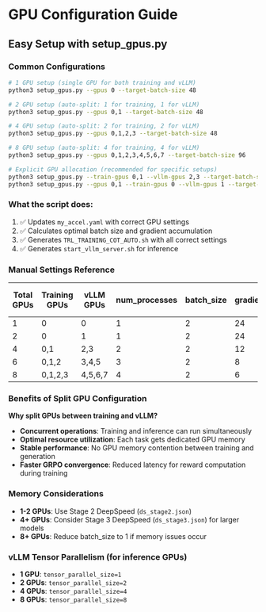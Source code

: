 # GPU Configuration Guide

## Easy Setup with setup_gpus.py

### Common Configurations

```bash
# 1 GPU setup (single GPU for both training and vLLM)
python3 setup_gpus.py --gpus 0 --target-batch-size 48

# 2 GPU setup (auto-split: 1 for training, 1 for vLLM)
python3 setup_gpus.py --gpus 0,1 --target-batch-size 48

# 4 GPU setup (auto-split: 2 for training, 2 for vLLM)
python3 setup_gpus.py --gpus 0,1,2,3 --target-batch-size 48

# 8 GPU setup (auto-split: 4 for training, 4 for vLLM)
python3 setup_gpus.py --gpus 0,1,2,3,4,5,6,7 --target-batch-size 96

# Explicit GPU allocation (recommended for specific setups)
python3 setup_gpus.py --train-gpus 0,1 --vllm-gpus 2,3 --target-batch-size 48
python3 setup_gpus.py --gpus 0,1 --train-gpus 0 --vllm-gpus 1 --target-batch-size 48

```

### What the script does:
1. ✅ Updates `my_accel.yaml` with correct GPU settings
2. ✅ Calculates optimal batch size and gradient accumulation
3. ✅ Generates `TRL_TRAINING_COT_AUTO.sh` with all correct settings
4. ✅ Generates `start_vllm_server.sh` for inference

### Manual Settings Reference

| Total GPUs | Training GPUs | vLLM GPUs | num_processes | batch_size | gradient_accumulation | Effective Batch | vLLM Tensor Parallel |
|------------|---------------|-----------|---------------|------------|--------------------|-----------------|-------------------|
| 1          | 0             | 0         | 1             | 2          | 24                 | 48              | 1                 |
| 2          | 0             | 1         | 1             | 2          | 24                 | 48              | 1                 |
| 4          | 0,1           | 2,3       | 2             | 2          | 12                 | 48              | 2                 |
| 6          | 0,1,2         | 3,4,5     | 3             | 2          | 8                  | 48              | 4                 |
| 8          | 0,1,2,3       | 4,5,6,7   | 4             | 2          | 6                  | 48              | 4                 |

### Benefits of Split GPU Configuration

**Why split GPUs between training and vLLM?**
- **Concurrent operations**: Training and inference can run simultaneously
- **Optimal resource utilization**: Each task gets dedicated GPU memory
- **Stable performance**: No GPU memory contention between training and generation
- **Faster GRPO convergence**: Reduced latency for reward computation during training

### Memory Considerations

- **1-2 GPUs**: Use Stage 2 DeepSpeed (`ds_stage2.json`)
- **4+ GPUs**: Consider Stage 3 DeepSpeed (`ds_stage3.json`) for larger models
- **8+ GPUs**: Reduce batch_size to 1 if memory issues occur

### vLLM Tensor Parallelism (for inference GPUs)

- **1 GPU**: `tensor_parallel_size=1`
- **2 GPUs**: `tensor_parallel_size=2`
- **4 GPUs**: `tensor_parallel_size=4`
- **8 GPUs**: `tensor_parallel_size=8`